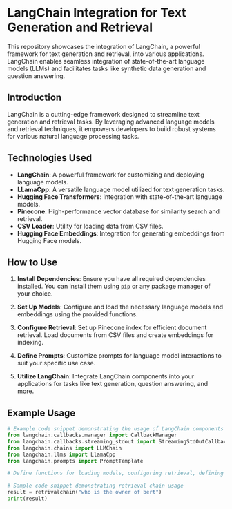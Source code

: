 # LangChain Integration for Text Generation and Retrieval

This repository showcases the integration of LangChain, a powerful framework for text generation and retrieval, into various applications. LangChain enables seamless integration of state-of-the-art language models (LLMs) and facilitates tasks like synthetic data generation and question answering.

## Introduction

LangChain is a cutting-edge framework designed to streamline text generation and retrieval tasks. By leveraging advanced language models and retrieval techniques, it empowers developers to build robust systems for various natural language processing tasks.

## Technologies Used

- **LangChain**: A powerful framework for customizing and deploying language models.
- **LLamaCpp**: A versatile language model utilized for text generation tasks.
- **Hugging Face Transformers**: Integration with state-of-the-art language models.
- **Pinecone**: High-performance vector database for similarity search and retrieval.
- **CSV Loader**: Utility for loading data from CSV files.
- **Hugging Face Embeddings**: Integration for generating embeddings from Hugging Face models.

## How to Use

1. **Install Dependencies**: Ensure you have all required dependencies installed. You can install them using `pip` or any package manager of your choice.

2. **Set Up Models**: Configure and load the necessary language models and embeddings using the provided functions.

3. **Configure Retrieval**: Set up Pinecone index for efficient document retrieval. Load documents from CSV files and create embeddings for indexing.

4. **Define Prompts**: Customize prompts for language model interactions to suit your specific use case.

5. **Utilize LangChain**: Integrate LangChain components into your applications for tasks like text generation, question answering, and more.

## Example Usage

```python
# Example code snippet demonstrating the usage of LangChain components
from langchain.callbacks.manager import CallbackManager
from langchain.callbacks.streaming_stdout import StreamingStdOutCallbackHandler
from langchain.chains import LLMChain
from langchain.llms import LlamaCpp
from langchain.prompts import PromptTemplate

# Define functions for loading models, configuring retrieval, defining prompts, etc.

# Sample code snippet demonstrating retrieval chain usage
result = retrivalchain("who is the owner of bert")
print(result)
